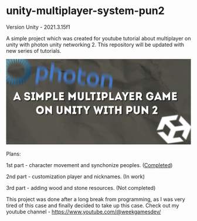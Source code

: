 # unity-multiplayer-system-pun2
Version Unity - 2021.3.15f1

A simple project which was created for youtube tutorial about multiplayer on unity with photon unity networking 2. This repository will be updated with new series of tutorials.

![Unity Pun2](https://github.com/Pickramag/unity-multiplayer-system-pun2/blob/main/pungit.png)

Plans:

1st part - character movement and synchonize peoples. ([Completed](www.youtube.com/watch?v=xdfmW2RhQCE&t=651s))

2nd part - customization player and nicknames. (In work)

3rd part - adding wood and stone resources. (Not completed)
 
This project was done after a long break from programming, as I was very tired of this case and finally decided to take up this case.
Check out my youtube channel - https://www.youtube.com/@weekgamesdev/
